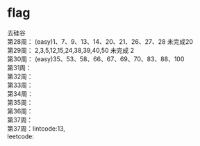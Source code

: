 # flag
去硅谷<br>
第28周： (easy)1、7、9、13、14、20、21、26、27、28  未完成20 <br>
第29周： 2,3,5,12,15,24,38,39,40,50  未完成 2  <br>
第30周： (easy)35、53、58、66、67、69、70、83、88、100  <br>
第31周：<br>
第32周：<br>
第33周：<br>
第34周：<br>
第35周：<br>
第36周：<br>
第37周：<br>
第37周：lintcode:13,<br/>
leetcode:
